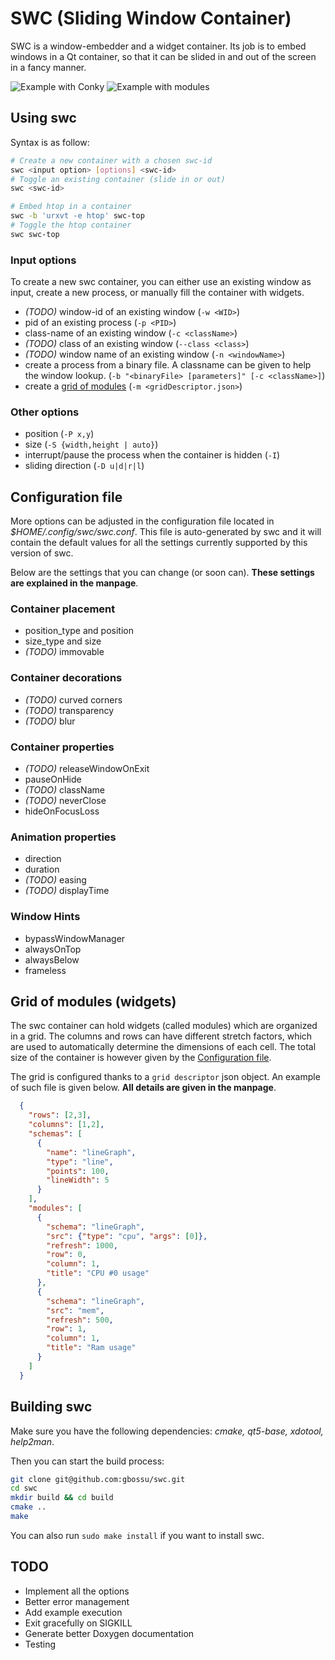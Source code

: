# SWC (Sliding Window Container)
SWC is a window-embedder and a widget container. Its job is to embed windows in a Qt container, so that it can be slided in and out of the screen in a fancy manner.

![Example with Conky](example.gif)
![Example with modules](example-modules.png)


## Using swc
Syntax is as follow:
```bash
# Create a new container with a chosen swc-id
swc <input option> [options] <swc-id>
# Toggle an existing container (slide in or out)
swc <swc-id>

# Embed htop in a container
swc -b 'urxvt -e htop' swc-top
# Toggle the htop container
swc swc-top
```

### Input options
To create a new swc container, you can either use an existing window as input, create a new process, or manually fill the container with widgets.
- *(TODO)* window-id of an existing window (```-w <WID>```)
- pid of an existing process (```-p <PID>```)
- class-name of an existing window (```-c <className>```)
- *(TODO)* class of an existing window (```--class <class>```) 
- *(TODO)* window name of an existing window (```-n <windowName>```)
- create a process from a binary file. A classname can be given to help the window lookup. (```-b "<binaryFile> [parameters]" [-c <className>]```)
- create a [grid of modules](#Grid-of-modules-widgets) (```-m <gridDescriptor.json>```)

### Other options
- position (```-P x,y```)
- size (```-S {width,height | auto}```)
- interrupt/pause the process when the container is hidden (```-I```)
- sliding direction (```-D u|d|r|l```)


## Configuration file
More options can be adjusted in the configuration file located in *$HOME/.config/swc/swc.conf*. This file is auto-generated by swc and it will contain the default values for all the settings currently supported by this version of swc.

Below are the settings that you can change (or soon can). **These settings are explained in the manpage**.

### Container placement
- position_type and position
- size_type and size
- *(TODO)* immovable

### Container decorations
- *(TODO)* curved corners
- *(TODO)* transparency
- *(TODO)* blur

### Container properties
- *(TODO)* releaseWindowOnExit
- pauseOnHide
- *(TODO)* className
- *(TODO)* neverClose
- hideOnFocusLoss

### Animation properties
- direction
- duration
- *(TODO)* easing
- *(TODO)* displayTime

### Window Hints
- bypassWindowManager
- alwaysOnTop
- alwaysBelow
- frameless


## Grid of modules (widgets)
The swc container can hold widgets (called modules) which are organized in a grid. The columns and rows can have different stretch factors, which are used to automatically determine the dimensions of each cell. The total size of the container is however given by the [Configuration file](#Configuration-file).

The grid is configured thanks to a `grid descriptor` json object. An example of such file is given below. **All details are given in the manpage**.

```json
  {
    "rows": [2,3],
    "columns": [1,2],
    "schemas": [
      {
        "name": "lineGraph",
        "type": "line",
        "points": 100,
        "lineWidth": 5
      }
    ],
    "modules": [
      {
        "schema": "lineGraph",
        "src": {"type": "cpu", "args": [0]},
        "refresh": 1000,
        "row": 0,
        "column": 1,
        "title": "CPU #0 usage"
      },
      {
        "schema": "lineGraph",
        "src": "mem",
        "refresh": 500,
        "row": 1,
        "column": 1,
        "title": "Ram usage"
      }
    ]
  }
```


## Building swc
Make sure you have the following dependencies: *cmake, qt5-base, xdotool, help2man*.

Then you can start the build process:
```bash
git clone git@github.com:gbossu/swc.git
cd swc
mkdir build && cd build
cmake ..
make
```

You can also run ```sudo make install``` if you want to install swc.

## TODO
- Implement all the options
- Better error management
- Add example execution
- Exit gracefully on SIGKILL
- Generate better Doxygen documentation
- Testing
